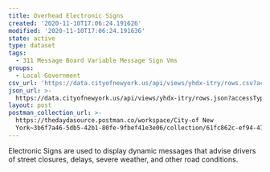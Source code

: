 ```yaml
---
title: Overhead Electronic Signs
created: '2020-11-10T17:06:24.191626'
modified: '2020-11-10T17:06:24.191636'
state: active
type: dataset
tags:
  - 311 Message Board Variable Message Sign Vms
groups:
  - Local Government
csv_url: 'https://data.cityofnewyork.us/api/views/yhdx-itry/rows.csv?accessType=DOWNLOAD'
json_url: >-
  https://data.cityofnewyork.us/api/views/yhdx-itry/rows.json?accessType=DOWNLOAD
layout: post
postman_collection_url: >-
  https://thedaydasource.postman.co/workspace/City-of New
  York~3b6f7a46-5db5-42b1-80fe-9fbef41e3e06/collection/61fc862c-ef94-4752-b363-2067e786f604
---
```

Electronic Signs are used to display dynamic messages that advise drivers of street closures, delays, severe weather, and other road conditions.
